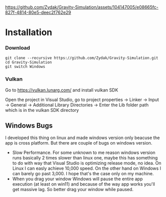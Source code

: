


https://github.com/Zydak/Gravity-Simulation/assets/104147005/e08665fc-827f-4814-80e5-deec2f762e29



# Installation

### Download
	git clone --recursive https://github.com/Zydak/Gravity-Simulation.git
	cd Gravity-Simulation 
	git switch Windows

### Vulkan

Go to https://vulkan.lunarg.com/ and install vulkan SDK

Open the project in Visual Studio, go to project properties -> Linker -> Input -> General -> Additional Library Directories -> Enter the Lib folder path which is in the vulkan SDK directory

## Windows  Bugs
I developed this thing on linux and made windows version only beacuse the app is cross platform. But there are couple of bugs on windows version.

- Slow Performance. For some unknown to me reason windows version runs basically 2 times slower than linux one, maybe this has something to do with way that Visual Studio is optimizing release mode, no idea. On Linux I can easly achieve 10,000 speed. On the other hand on Windows I can barely go past 3,000. I hope that's the case only on my machine.
- When you drag your window Windows will pause the entire app execution (at least on win11) and because of the way app works you'll get massive lag. So better drag your window while paused.

